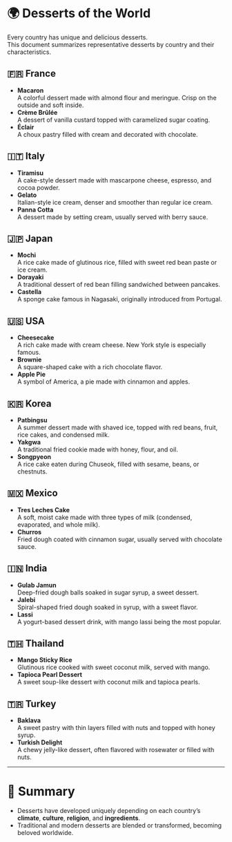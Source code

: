 # 🌍 Desserts of the World

Every country has unique and delicious desserts.  
This document summarizes representative desserts by country and their characteristics.  

## 🇫🇷 France
- **Macaron**  
  A colorful dessert made with almond flour and meringue. Crisp on the outside and soft inside.  
- **Crème Brûlée**  
  A dessert of vanilla custard topped with caramelized sugar coating.  
- **Éclair**  
  A choux pastry filled with cream and decorated with chocolate.  

## 🇮🇹 Italy
- **Tiramisu**  
  A cake-style dessert made with mascarpone cheese, espresso, and cocoa powder.  
- **Gelato**  
  Italian-style ice cream, denser and smoother than regular ice cream.  
- **Panna Cotta**  
  A dessert made by setting cream, usually served with berry sauce.  

## 🇯🇵 Japan
- **Mochi**  
  A rice cake made of glutinous rice, filled with sweet red bean paste or ice cream.  
- **Dorayaki**  
  A traditional dessert of red bean filling sandwiched between pancakes.  
- **Castella**  
  A sponge cake famous in Nagasaki, originally introduced from Portugal.  

## 🇺🇸 USA
- **Cheesecake**  
  A rich cake made with cream cheese. New York style is especially famous.  
- **Brownie**  
  A square-shaped cake with a rich chocolate flavor.  
- **Apple Pie**  
  A symbol of America, a pie made with cinnamon and apples.  

## 🇰🇷 Korea
- **Patbingsu**  
  A summer dessert made with shaved ice, topped with red beans, fruit, rice cakes, and condensed milk.  
- **Yakgwa**  
  A traditional fried cookie made with honey, flour, and oil.  
- **Songpyeon**  
  A rice cake eaten during Chuseok, filled with sesame, beans, or chestnuts.  

## 🇲🇽 Mexico
- **Tres Leches Cake**  
  A soft, moist cake made with three types of milk (condensed, evaporated, and whole milk).  
- **Churros**  
  Fried dough coated with cinnamon sugar, usually served with chocolate sauce.  

## 🇮🇳 India
- **Gulab Jamun**  
  Deep-fried dough balls soaked in sugar syrup, a sweet dessert.  
- **Jalebi**  
  Spiral-shaped fried dough soaked in syrup, with a sweet flavor.  
- **Lassi**  
  A yogurt-based dessert drink, with mango lassi being the most popular.  

## 🇹🇭 Thailand
- **Mango Sticky Rice**  
  Glutinous rice cooked with sweet coconut milk, served with mango.  
- **Tapioca Pearl Dessert**  
  A sweet soup-like dessert with coconut milk and tapioca pearls.  

## 🇹🇷 Turkey
- **Baklava**  
  A sweet pastry with thin layers filled with nuts and topped with honey syrup.  
- **Turkish Delight**  
  A chewy jelly-like dessert, often flavored with rosewater or filled with nuts.  

---

# 📌 Summary
- Desserts have developed uniquely depending on each country’s **climate**, **culture**, **religion**, and **ingredients**.  
- Traditional and modern desserts are blended or transformed, becoming beloved worldwide.  
